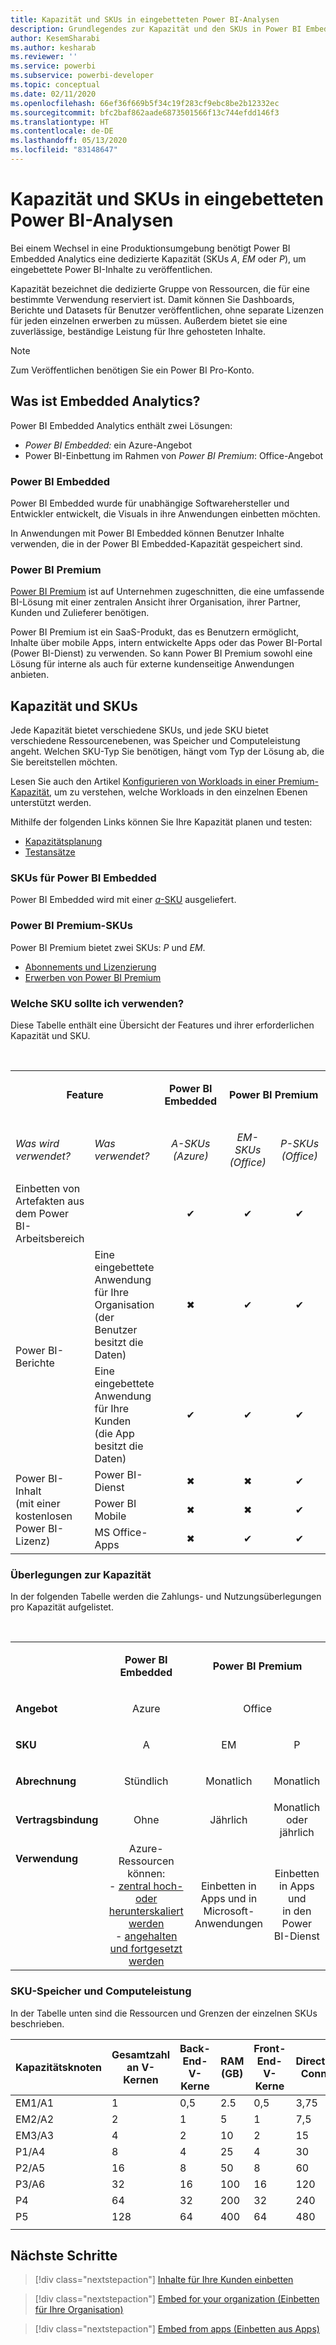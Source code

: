 ```yaml
---
title: Kapazität und SKUs in eingebetteten Power BI-Analysen
description: Grundlegendes zur Kapazität und den SKUs in Power BI Embedded Analytics
author: KesemSharabi
ms.author: kesharab
ms.reviewer: ''
ms.service: powerbi
ms.subservice: powerbi-developer
ms.topic: conceptual
ms.date: 02/11/2020
ms.openlocfilehash: 66ef36f669b5f34c19f283cf9ebc8be2b12332ec
ms.sourcegitcommit: bfc2baf862aade6873501566f13c744efdd146f3
ms.translationtype: HT
ms.contentlocale: de-DE
ms.lasthandoff: 05/13/2020
ms.locfileid: "83148647"
---
```

# <a name="capacity-and-skus-in-power-bi-embedded-analytics"></a>Kapazität und SKUs in eingebetteten Power BI-Analysen

Bei einem Wechsel in eine Produktionsumgebung benötigt Power BI Embedded Analytics eine dedizierte Kapazität (SKUs *A*, *EM* oder *P*), um eingebettete Power BI-Inhalte zu veröffentlichen.

Kapazität bezeichnet die dedizierte Gruppe von Ressourcen, die für eine bestimmte Verwendung reserviert ist. Damit können Sie Dashboards, Berichte und Datasets für Benutzer veröffentlichen, ohne separate Lizenzen für jeden einzelnen erwerben zu müssen. Außerdem bietet sie eine zuverlässige, beständige Leistung für Ihre gehosteten Inhalte.

>[!NOTE]
>Zum Veröffentlichen benötigen Sie ein Power BI Pro-Konto.

## <a name="what-is-embedded-analytics"></a>Was ist Embedded Analytics?

Power BI Embedded Analytics enthält zwei Lösungen:
* *Power BI Embedded:* ein Azure-Angebot
* Power BI-Einbettung im Rahmen von *Power BI Premium*: Office-Angebot

### <a name="power-bi-embedded"></a>Power BI Embedded

Power BI Embedded wurde für unabhängige Softwarehersteller und Entwickler entwickelt, die Visuals in ihre Anwendungen einbetten möchten.

In Anwendungen mit Power BI Embedded können Benutzer Inhalte verwenden, die in der Power BI Embedded-Kapazität gespeichert sind.

### <a name="power-bi-premium"></a>Power BI Premium

[Power BI Premium](../../admin/service-premium-what-is.md) ist auf Unternehmen zugeschnitten, die eine umfassende BI-Lösung mit einer zentralen Ansicht ihrer Organisation, ihrer Partner, Kunden und Zulieferer benötigen.

Power BI Premium ist ein SaaS-Produkt, das es Benutzern ermöglicht, Inhalte über mobile Apps, intern entwickelte Apps oder das Power BI-Portal (Power BI-Dienst) zu verwenden. So kann Power BI Premium sowohl eine Lösung für interne als auch für externe kundenseitige Anwendungen anbieten.

## <a name="capacity-and-skus"></a>Kapazität und SKUs

Jede Kapazität bietet verschiedene SKUs, und jede SKU bietet verschiedene Ressourcenebenen, was Speicher und Computeleistung angeht. Welchen SKU-Typ Sie benötigen, hängt vom Typ der Lösung ab, die Sie bereitstellen möchten.

Lesen Sie auch den Artikel [Konfigurieren von Workloads in einer Premium-Kapazität](../../admin/service-admin-premium-workloads.md), um zu verstehen, welche Workloads in den einzelnen Ebenen unterstützt werden.

Mithilfe der folgenden Links können Sie Ihre Kapazität planen und testen:
* [Kapazitätsplanung](embedded-capacity-planning.md)
* [Testansätze](../../admin/service-premium-capacity-optimize.md#testing-approaches)

### <a name="power-bi-embedded-skus"></a>SKUs für Power BI Embedded

Power BI Embedded wird mit einer [*a*-SKU](../../admin/service-admin-premium-purchase.md#purchase-a-skus-for-testing-and-other-scenarios) ausgeliefert.

### <a name="power-bi-premium-skus"></a>Power BI Premium-SKUs

Power BI Premium bietet zwei SKUs: *P* und *EM*.
* [Abonnements und Lizenzierung](../../admin/service-premium-what-is.md#subscriptions-and-licensing)
* [Erwerben von Power BI Premium](../../admin/service-admin-premium-purchase.md)

### <a name="which-sku-should-i-use"></a>Welche SKU sollte ich verwenden?

Diese Tabelle enthält eine Übersicht der Features und ihrer erforderlichen Kapazität und SKU. 

</br>
<table>
<col width="20%">
<col width="20%">
<col width="20%">
<col width="20%">
<col width="20%">
<tbody>
<tr>
<td style="text-align: center"; colspan="2"><p><b>Feature</b></p></td>
<td style="text-align: center">
<p><b>Power BI Embedded</b></p>
</td>
<td style="text-align: center"; colspan="2">
<p><b>Power BI Premium</b></p>
</td>
</tr>
<tr>
<td><p><em>Was wird verwendet?</em><p></td>
<td><p><em>Was verwendet?</em><p></td>
<td style="text-align: center"><p><em>A-SKUs</br>(Azure)</em></p></td>
<td style="text-align: center"><p><em>EM-SKUs</br>(Office)</em></p></td>
<td style="text-align: center"><p><em>P-SKUs</br>(Office)</em></p></td>
</tr>
<tr>
<td>Einbetten von Artefakten aus dem Power BI-Arbeitsbereich</td>
<td>
</td>
<td style="text-align: center">✔</td>
<td style="text-align: center">✔</td>
<td style="text-align: center">✔</td>
</tr>
<tr>
<td rowspan="2">Power BI-Berichte</td>
<td>Eine eingebettete Anwendung für Ihre Organisation</br>(der Benutzer besitzt die Daten)</td>
<td style="text-align: center">✖</td>
<td style="text-align: center">✔</td>
<td style="text-align: center">✔</td>
</tr>
<tr>
<td>Eine eingebettete Anwendung für Ihre Kunden</br>(die App besitzt die Daten)</td>
<td style="text-align: center">✔</td>
<td style="text-align: center">✔</td>
<td style="text-align: center">✔</td>
</tr>
<tr>
<td rowspan="3">Power BI-Inhalt<br>(mit einer kostenlosen Power BI-Lizenz)</td>
<td>Power BI-Dienst</td>
<td style="text-align: center">✖</td>
<td style="text-align: center">✖</td>
<td style="text-align: center">✔</td>
</tr>
<tr>
<td>Power BI Mobile</td>
<td style="text-align: center">✖</td>
<td style="text-align: center">✖</td>
<td style="text-align: center">✔</td>
</tr>
<tr>
<td>MS Office-Apps</td>
<td style="text-align: center">✖</td>
<td style="text-align: center">✔</td>
<td style="text-align: center">✔</td>
</tr>
</tbody>
</table>

### <a name="capacity-considerations"></a>Überlegungen zur Kapazität

In der folgenden Tabelle werden die Zahlungs- und Nutzungsüberlegungen pro Kapazität aufgelistet.

</br>
<table>
<tbody>
<tr>
<td></td>
<td style="text-align: center;"><p><strong>Power BI Embedded</strong></p></td>
<td style="text-align: center;" colspan="2"><p><strong>Power BI Premium</strong></p></td>
</tr>
<tr>
<td><p><strong>Angebot</strong></p></td>
<td style="text-align: center;"><p>Azure</p></td>
<td style="text-align: center;" colspan="2"><p>Office</p></td>
</tr>
<tr>
<td><p><strong>SKU</strong></p></td>
<td style="text-align: center;"><p>A</p></td>
<td style="text-align: center;"><p>EM</p></td>
<td style="text-align: center;"><p>P</p></td>
</tr>
<tr>
<td><p><strong>Abrechnung</strong></td>
<td style="text-align: center;">Stündlich</td>
<td style="text-align: center;">Monatlich</td>
<td style="text-align: center;">Monatlich</td>
</tr>
<tr>
<td><p><strong>Vertragsbindung</strong></td>
<td style="text-align: center;">Ohne</td>
<td style="text-align: center;">Jährlich</td>
<td style="text-align: center;">Monatlich oder jährlich</td>
</tr>
<tr>
<td valign="top"><p><strong>Verwendung</strong></td>
<td style="text-align: center;">Azure-Ressourcen können:</br>- <a href="azure-pbie-scale-capacity.md">zentral hoch- oder herunterskaliert werden</a></br>- <a href="azure-pbie-pause-start.md">angehalten und fortgesetzt werden</a>
</td>
<td style="text-align: center;">Einbetten in Apps und in</br> Microsoft-Anwendungen</td>
<td style="text-align: center;">Einbetten in Apps und</br> in den Power BI-Dienst</td>
</tr>
</tbody>
</table>

### <a name="sku-memory-and-computing-power"></a>SKU-Speicher und Computeleistung

In der Tabelle unten sind die Ressourcen und Grenzen der einzelnen SKUs beschrieben.

| Kapazitätsknoten | Gesamtzahl an V-Kernen | Back-End-V-Kerne | RAM (GB) | Front-End-V-Kerne | DirectQuery/Live Connection (s) | Modell-Aktualisierungsparallelität |
| --- | --- | --- | --- | --- | --- | --- |
| EM1/A1 | 1 | 0,5 | 2.5 | 0,5 | 3,75 | 1 |
| EM2/A2 | 2 | 1 | 5 | 1 | 7,5 | 2 |
| EM3/A3 | 4 | 2 | 10 | 2 | 15 | 3 |
| P1/A4 | 8 | 4 | 25 | 4 | 30 | 6 |
| P2/A5 | 16 | 8 | 50 | 8 | 60 | 12 |
| P3/A6 | 32 | 16 | 100 | 16 | 120 | 24 |
| P4 | 64 | 32 | 200 | 32 | 240 | 48 |
| P5 | 128 | 64 | 400 | 64 | 480 | 96 |
| | | | | | | |

## <a name="next-steps"></a>Nächste Schritte

> [!div class="nextstepaction"]
>[Inhalte für Ihre Kunden einbetten](embed-sample-for-customers.md)

> [!div class="nextstepaction"]
>[Embed for your organization (Einbetten für Ihre Organisation)](embed-sample-for-your-organization.md)

> [!div class="nextstepaction"]
> [Embed from apps (Einbetten aus Apps)](embed-from-apps.md)